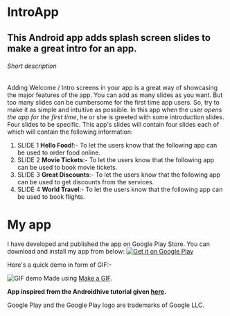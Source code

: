 # IntroApp
## This Android app adds splash screen slides to make a great intro for an app.

###### Short description
Adding Welcome / Intro screens in your app is a great way of showcasing the major features of the app. You can add as many slides as you want. But too many slides can be cumbersome for the first time app users. So, try to make it as simple and intuitive as possible. In this app when the user *opens the app for the first time*, he or she is greeted with some introduction slides. Four slides to be specific. This app's slides will contain four slides each of which will contain the following information:

1. SLIDE 1  **Hello Food!**:- To let the users know that the following app can be used to order food online.
2. SLIDE 2  **Movie Tickets**:- To let the users know that the following app can be used to book movie tickets.
3. SLIDE 3  **Great Discounts**:- To let the users know that the following app can be used to get discounts from the services.
4. SLIDE 4  **World Travel**:- To let the users know that the following app can be used to book flights.

My app
===================================

I have developed and published the app on Google Play Store. You can download and install my app from below:
<a href='https://play.google.com/store/apps/details?id=com.theIntro.android.App&hl=en&pcampaignid=MKT-Other-global-all-co-prtnr-py-PartBadge-Mar2515-1'><img alt='Get it on Google Play' src='https://play.google.com/intl/en_us/badges/images/generic/en_badge_web_generic.png'/></a>

Here's a quick demo in form of GIF:-

![GIF demo](https://media.giphy.com/media/xUA7aTHuWK9HmcHbkk/giphy.gif) Made using [Make a GIF](http://makeagif.com/).

**App inspired from the Androidhive tutorial given [here](https://www.androidhive.info/2016/05/android-build-intro-slider-app/).**

Google Play and the Google Play logo are trademarks of Google LLC.
